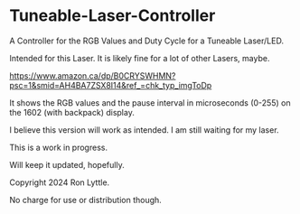 # Tuneable-Laser-Controller
A Controller for the RGB Values and Duty Cycle for a Tuneable Laser/LED.

Intended for this Laser. It is likely fine for a lot of other Lasers, maybe.

https://www.amazon.ca/dp/B0CRYSWHMN?psc=1&smid=AH4BA7ZSX8I14&ref_=chk_typ_imgToDp

It shows the RGB values and the pause interval in microseconds (0-255) on the 1602 (with backpack) display.

I believe this version will work as intended. I am still waiting for my laser.

This is a work in progress.

Will keep it updated, hopefully.

Copyright 2024 Ron Lyttle.

No charge for use or distribution though.
